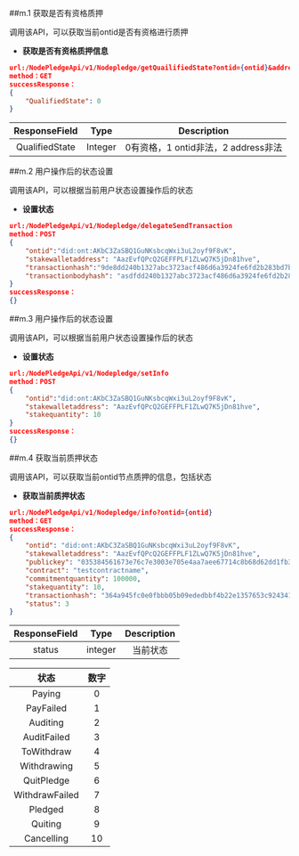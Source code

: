 ##m.1 获取是否有资格质押

调用该API，可以获取当前ontid是否有资格进行质押

- **获取是否有资格质押信息**

```json
url:/NodePledgeApi/v1/Nodepledge/getQuailifiedState?ontid={ontid}&address={address}
method：GET
successResponse：
{
    "QualifiedState": 0
}
```

| ResponseField     |     Type |   Description   | 
| :--------------: | :--------:| :------: |
|    QualifiedState|   Integer |  0有资格，1 ontid非法，2 address非法 |



##m.2 用户操作后的状态设置

调用该API，可以根据当前用户状态设置操作后的状态

- **设置状态**

```json
url:/NodePledgeApi/v1/Nodepledge/delegateSendTransaction
method：POST
{
	"ontid":"did:ont:AKbC3ZaSBQ1GuNKsbcqWxi3uL2oyf9F8vK",
	"stakewalletaddress": "AazEvfQPcQ2GEFFPLF1ZLwQ7K5jDn81hve",
    "transactionhash":"9de8dd240b1327abc3723acf486d6a3924fe6fd2b283bd7b00dd1ec9fb15ce7d",
    "transactionbodyhash": "asdfdd240b1327abc3723acf486d6a3924fe6fd2b283bd7b00dd1ec9fb15asdf"
}
successResponse：
{}
```

##m.3 用户操作后的状态设置

调用该API，可以根据当前用户状态设置操作后的状态

- **设置状态**

```json
url:/NodePledgeApi/v1/Nodepledge/setInfo
method：POST
{
	"ontid":"did:ont:AKbC3ZaSBQ1GuNKsbcqWxi3uL2oyf9F8vK",
	"stakewalletaddress": "AazEvfQPcQ2GEFFPLF1ZLwQ7K5jDn81hve",
	"stakequantity": 10
}
successResponse：
{}
```

##m.4 获取当前质押状态

调用该API，可以获取当前ontid节点质押的信息，包括状态

- **获取当前质押状态**

```json
url:/NodePledgeApi/v1/Nodepledge/info?ontid={ontid}
method：GET
successResponse：
{
    "ontid": "did:ont:AKbC3ZaSBQ1GuNKsbcqWxi3uL2oyf9F8vK",
    "stakewalletaddress": "AazEvfQPcQ2GEFFPLF1ZLwQ7K5jDn81hve",
    "publickey": "035384561673e76c7e3003e705e4aa7aee67714c8b68d62dd1fb3221f48c5d3da0",
    "contract": "testcontractname",
    "commitmentquantity": 100000,
    "stakequantity": 10,
    "transactionhash": "364a945fc0e0fbbb05b09ededbbf4b22e1357653c924341cc210906cbd5305e0",
    "status": 3
}
```

| ResponseField     |     Type |   Description   | 
| :--------------: | :--------:| :------: |
|    status|   integer |  当前状态  |

| 状态     |     数字 |
| :-----: | :--------:|
|    Paying|   0 |
|    PayFailed|   1 |
|    Auditing|   2 |
|    AuditFailed|   3 |
|    ToWithdraw|   4 |
|    Withdrawing|   5 |
|    QuitPledge|   6 |
|    WithdrawFailed|   7 |
|    Pledged|   8 |
|    Quiting|   9 |
|    Cancelling|   10 |
